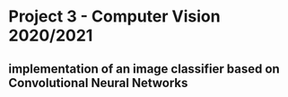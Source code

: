 # Project 3 - Computer Vision 2020/2021

## implementation of an image classifier based on Convolutional Neural Networks 













